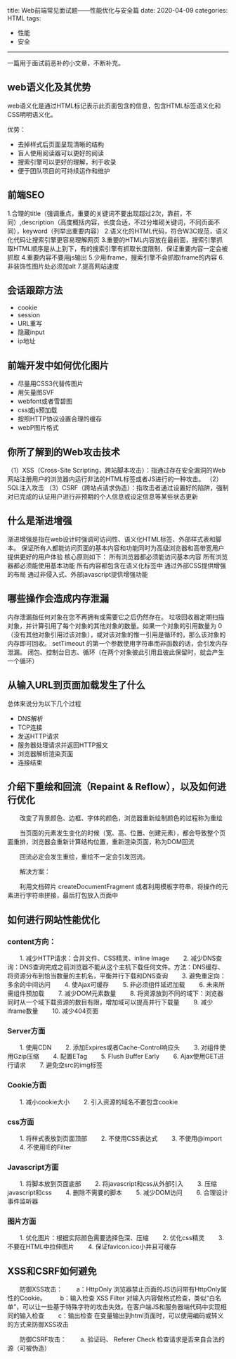 title: Web前端常见面试题——性能优化与安全篇
date: 2020-04-09
categories: HTML
tags:
- 性能
- 安全

---

一篇用于面试前恶补的小文章，不断补充。

<!-- more -->

## web语义化及其优势
web语义化是通过HTML标记表示此页面包含的信息，包含HTML标签语义化和CSS明明语义化。

优势：
- 去掉样式后页面呈现清晰的结构
- 盲人使用阅读器可以更好的阅读
- 搜索引擎可以更好的理解，利于收录
- 便于团队项目的可持续运作和维护

## 前端SEO
1.合理的title（强调重点，重要的关键词不要出现超过2次，靠前，不同）,description（高度概括内容，长度合适，不过分堆砌关键词，不同页面不同），keyword（列举出重要内容）
2.语义化的HTML代码，符合W3C规范，语义化代码让搜索引擎更容易理解网页
3.重要的HTML内容放在最前面，搜索引擎抓取HTML顺序是从上到下，有的搜索引擎有抓取长度限制，保证重要内容一定会被抓取
4.重要内容不要用js输出
5.少用iframe，搜索引擎不会抓取iframe的内容
6.非装饰性图片处必须加alt
7.提高网站速度

## 会话跟踪方法
- cookie
- session
- URL重写
- 隐藏input
- ip地址

## 前端开发中如何优化图片
- 尽量用CSS3代替传图片
- 用矢量图SVF
- webfont或者雪碧图
- css或js预加载
- 按照HTTP协议设置合理的缓存
- webP图片格式

## 你所了解到的Web攻击技术
（1）XSS（Cross-Site Scripting，跨站脚本攻击）：指通过存在安全漏洞的Web网站注册用户的浏览器内运行非法的HTML标签或者JS进行的一种攻击。
（2）SQL注入攻击
（3）CSRF（跨站点请求伪造）：指攻击者通过设置好的陷阱，强制对已完成的认证用户进行非预期的个人信息或设定信息等某些状态更新

## 什么是渐进增强
渐进增强是指在web设计时强调可访问性、语义化HTML标签、外部样式表和脚本。
保证所有人都能访问页面的基本内容和功能同时为高级浏览器和高带宽用户提供更好的用户体验
核心原则如下：
所有浏览器都必须能访问基本内容
所有浏览器都必须能使用基本功能
所有内容都包含在语义化标签中
通过外部CSS提供增强的布局
通过非侵入式、外部javascript提供增强功能

## 哪些操作会造成内存泄漏
内存泄漏指任何对象在您不再拥有或需要它之后仍然存在。
垃圾回收器定期扫描对象，并计算引用了每个对象的其他对象的数量。如果一个对象的引用数量为 0（没有其他对象引用过该对象），或对该对象的惟一引用是循环的，那么该对象的内存即可回收。
setTimeout 的第一个参数使用字符串而非函数的话，会引发内存泄漏。
闭包、控制台日志、循环（在两个对象彼此引用且彼此保留时，就会产生一个循环）

## 从输入URL到页面加载发生了什么
总体来说分为以下几个过程　
- DNS解析
- TCP连接
- 发送HTTP请求
- 服务器处理请求并返回HTTP报文
- 浏览器解析渲染页面
- 连接结束


## 介绍下重绘和回流（Repaint & Reflow），以及如何进行优化 

　　改变了背景颜色、边框、字体的颜色，浏览器重新绘制颜色的过程称为重绘

　　当页面的元素发生变化的时候（宽、高、位置、创建元素），都会导致整个页面重排，浏览器会重新计算结构位置，重新渲染页面，称为DOM回流

　　回流必定会发生重绘，重绘不一定会引发回流。

　　解决方案：

　　利用文档碎片 createDocumentFragment 或者利用模板字符串，将操作的元素进行字符串拼接，最后打包放入页面中

## 如何进行网站性能优化

### content方向：
　　1. 减少HTTP请求：合并文件、CSS精灵、inline Image
　　2. 减少DNS查询：DNS查询完成之前浏览器不能从这个主机下载任何文件。方法：DNS缓存、将资源分布到恰当数量的主机名，平衡并行下载和DNS查询
　　3. 避免重定向：多余的中间访问
　　4. 使Ajax可缓存
　　5. 非必须组件延迟加载
　　6. 未来所需组件预加载
　　7. 减少DOM元素数量
　　8. 将资源放到不同的域下：浏览器同时从一个域下载资源的数目有限，增加域可以提高并行下载量
　　9. 减少iframe数量
　　10. 减少404页面

### Server方面
　　1. 使用CDN
　　2. 添加Expires或者Cache-Control响应头 
　　3. 对组件使用Gzip压缩
　　4. 配置ETag
　　5. Flush Buffer Early
　　6. Ajax使用GET进行请求
　　7. 避免空src的img标签

### Cookie方面
　　1. 减小cookie大小
　　2. 引入资源的域名不要包含cookie

### css方面
　　1. 将样式表放到页面顶部
　　2. 不使用CSS表达式
　　3. 不使用@import
　　4. 不使用IE的Filter

### Javascript方面
　　1. 将脚本放到页面底部
　　2. 将javascript和css从外部引入
　　3. 压缩javascript和css
　　4. 删除不需要的脚本
　　5. 减少DOM访问
　　6. 合理设计事件监听器

### 图片方面
　　1. 优化图片：根据实际颜色需要选择色深、压缩
　　2. 优化css精灵
　　3. 不要在HTML中拉伸图片
　　4. 保证favicon.ico小并且可缓存

 

## XSS和CSRF如何避免
　　防御XSS攻击：
　　a：HttpOnly 浏览器禁止页面的JS访问带有HttpOnly属性的Cookie。 
　　b：输入检查 XSS Filter 对输入内容做格式检查，类似“白名单”，可以让一些基于特殊字符的攻击失效。在客户端JS和服务器端代码中实现相同的输入检查
　　c：输出检查 在变量输出到html页面时，可以使用编码或转义的方式来防御XSS攻击

　　防御CSRF攻击：
　　a. 验证码、 Referer Check 检查请求是否来自合法的源（可被伪造）